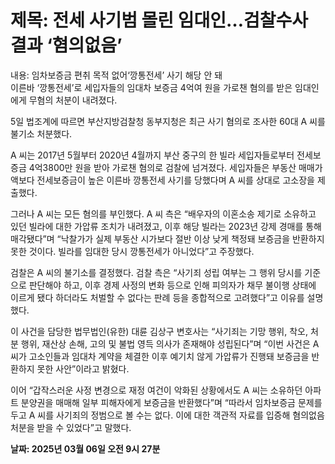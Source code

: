 # **제목: 전세 사기범 몰린 임대인…검찰수사 결과 ‘혐의없음’**

  내용: 임차보증금 편취 목적 없어‘깡통전세’ 사기 해당 안 돼  
이른바 ‘깡통전세’로 세입자들의 임대차 보증금 4억여 원을 가로챈 혐의를 받은 임대인에게 무혐의 처분이 내려졌다.  

5일 법조계에 따르면 부산지방검찰청 동부지청은 최근 사기 혐의로 조사한 60대 A 씨를 불기소 처분했다.  

A 씨는 2017년 5월부터 2020년 4월까지 부산 중구의 한 빌라 세입자들로부터 전세보증금 4억3800만 원을 받아 가로챈 혐의로 검찰에 넘겨졌다. 세입자들은 부동산 매매가액보다 전세보증금이 높은 이른바 깡통전세 사기를 당했다며 A 씨를 상대로 고소장을 제출했다.  

그러나 A 씨는 모든 혐의를 부인했다. A 씨 측은 “배우자의 이혼소송 제기로 소유하고 있던 빌라에 대한 가압류 조치가 내려졌고, 이후 해당 빌라는 2023년 강제 경매를 통해 매각됐다”며 “낙찰가가 실제 부동산 시가보다 절반 이상 낮게 책정돼 보증금을 반환하지 못한 것이다. 빌라를 임대한 당시 깡통전세가 아니었다”고 주장했다.  

검찰은 A 씨의 불기소를 결정했다. 검찰 측은 “사기죄 성립 여부는 그 행위 당시를 기준으로 판단해야 하고, 이후 경제 사정의 변화 등으로 인해 피의자가 채무 불이행 상태에 이르게 됐다 하더라도 처벌할 수 없다는 판례 등을 종합적으로 고려했다”고 이유를 설명했다.  

이 사건을 담당한 법무법인(유한) 대륜 김상구 변호사는 “사기죄는 기망 행위, 착오, 처분 행위, 재산상 손해, 고의 및 불법 영득 의사가 존재해야 성립된다”며 “이번 사건은 A 씨가 고소인들과 임대차 계약을 체결한 이후 예기치 않게 가압류가 진행돼 보증금을 반환하지 못한 사안”이라고 밝혔다.  

이어 “갑작스러운 사정 변경으로 재정 여건이 악화된 상황에서도 A 씨는 소유하던 아파트 분양권을 매매해 일부 피해자에게 보증금을 반환했다”며 “따라서 임차보증금 문제를 두고 A 씨를 사기죄의 정범으로 볼 수는 없다. 이에 대한 객관적 자료를 입증해 혐의없음 처분을 받을 수 있었다”고 말했다.

  **날짜: 2025년 03월 06일 오전 9시 27분**